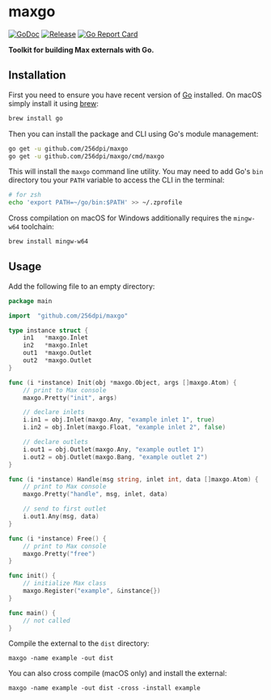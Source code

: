 # maxgo

[![GoDoc](https://godoc.org/github.com/256dpi/maxgo?status.svg)](http://godoc.org/github.com/256dpi/maxgo)
[![Release](https://img.shields.io/github/release/256dpi/maxgo.svg)](https://github.com/256dpi/maxgo/releases)
[![Go Report Card](https://goreportcard.com/badge/github.com/256dpi/maxgo)](https://goreportcard.com/report/github.com/256dpi/maxgo)

**Toolkit for building Max externals with Go.**

## Installation

First you need to ensure you have recent version of [Go](https://golang.org) installed. On macOS simply install it using [brew](https://brew.sh):

```sh
brew install go
```

Then you can install the package and CLI using Go's module management:

```sh
go get -u github.com/256dpi/maxgo
go get -u github.com/256dpi/maxgo/cmd/maxgo
``` 

This will install the `maxgo` command line utility. You may need to add Go's `bin` directory tou your `PATH` variable to access the CLI in the terminal:

```sh
# for zsh
echo 'export PATH=~/go/bin:$PATH' >> ~/.zprofile
```

Cross compilation on macOS for Windows additionally requires the `mingw-w64` toolchain:

```sh
brew install mingw-w64
```

## Usage

Add the following file to an empty directory:

```go
package main

import  "github.com/256dpi/maxgo"

type instance struct {
	in1   *maxgo.Inlet
	in2   *maxgo.Inlet
	out1  *maxgo.Outlet
	out2  *maxgo.Outlet
}

func (i *instance) Init(obj *maxgo.Object, args []maxgo.Atom) {
	// print to Max console
	maxgo.Pretty("init", args)

	// declare inlets
	i.in1 = obj.Inlet(maxgo.Any, "example inlet 1", true)
	i.in2 = obj.Inlet(maxgo.Float, "example inlet 2", false)

	// declare outlets
	i.out1 = obj.Outlet(maxgo.Any, "example outlet 1")
	i.out2 = obj.Outlet(maxgo.Bang, "example outlet 2")
}

func (i *instance) Handle(msg string, inlet int, data []maxgo.Atom) {
	// print to Max console
	maxgo.Pretty("handle", msg, inlet, data)

	// send to first outlet
	i.out1.Any(msg, data)
}

func (i *instance) Free() {
	// print to Max console
	maxgo.Pretty("free")
}

func init() {
	// initialize Max class
	maxgo.Register("example", &instance{})
}

func main() {
	// not called
}
```

Compile the external to the `dist` directory:

```
maxgo -name example -out dist
```

You can also cross compile (macOS only) and install the external:

```
maxgo -name example -out dist -cross -install example
```

